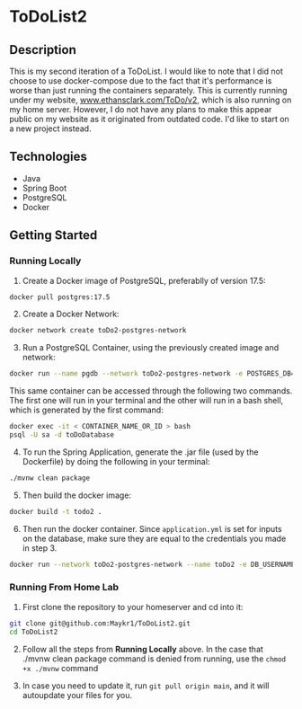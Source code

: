 # ToDoList2

## Description
This is my second iteration of a ToDoList. I would like to note that I did not choose to use docker-compose due to the fact that it's performance is worse than just running the containers separately. This is currently running under my website, www.ethansclark.com/ToDo/v2, which is also running on my home server. However, I do not have any plans to make this appear public on my website as it originated from outdated code. I'd like to start on a new project instead.

## Technologies
- Java
- Spring Boot
- PostgreSQL
- Docker

## Getting Started

### Running Locally
1. Create a Docker image of PostgreSQL, preferablly of version 17.5:
```bash
docker pull postgres:17.5
```

2. Create a Docker Network:
```bash
docker network create toDo2-postgres-network
```

3. Run a PostgreSQL Container, using the previously created image and network:
```bash
docker run --name pgdb --network toDo2-postgres-network -e POSTGRES_DB=toDo2 -e POSTGRES_USER=sa -e POSTGRES_PASSWORD=12345678 -p 5432:5432 -d postgres:17.5
```
This same container can be accessed through the following two commands. The first one will run in your terminal and the other will run in a bash shell, which is generated by the first command:
```bash
docker exec -it < CONTAINER_NAME_OR_ID > bash
psql -U sa -d toDoDatabase
```

4. To run the Spring Application, generate the .jar file (used by the Dockerfile) by doing the following in your terminal:
```bash
./mvnw clean package
```

5. Then build the docker image:
```bash
docker build -t todo2 .
```

6. Then run the docker container. Since `application.yml` is set for inputs on the database, make sure they are equal to the credentials you made in step 3.
```bash
docker run --network toDo2-postgres-network --name toDo2 -e DB_USERNAME=postgres -e DB_PASSWORD=12345678 -p 8080:8080 -d todo2
```

### Running From Home Lab
1. First clone the repository to your homeserver and cd into it:
```bash
git clone git@github.com:Maykr1/ToDoList2.git
cd ToDoList2
```

2. Follow all the steps from **Running Locally** above. In the case that ./mvnw clean package command is denied from running, use the `chmod +x ./mvnw` command

3. In case you need to update it, run `git pull origin main`, and it will autoupdate your files for you.
